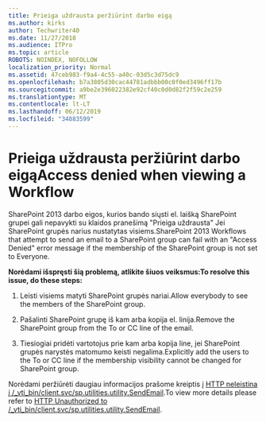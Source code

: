 ```yaml
---
title: Prieiga uždrausta peržiūrint darbo eigą
ms.author: kirks
author: Techwriter40
ms.date: 11/27/2018
ms.audience: ITPro
ms.topic: article
ROBOTS: NOINDEX, NOFOLLOW
localization_priority: Normal
ms.assetid: 47ceb983-f9a4-4c55-a40c-03d5c3d75dc9
ms.openlocfilehash: b7a3805d30cac44781adbbb00c0f0ed3496ff17b
ms.sourcegitcommit: a9be2e396022382e92cf40c0d0d82f2f59c2e259
ms.translationtype: MT
ms.contentlocale: lt-LT
ms.lasthandoff: 06/12/2019
ms.locfileid: "34883599"
---
```

# <a name="access-denied-when-viewing-a-workflow"></a><span data-ttu-id="fa208-102">Prieiga uždrausta peržiūrint darbo eigą</span><span class="sxs-lookup"><span data-stu-id="fa208-102">Access denied when viewing a Workflow</span></span>

<span data-ttu-id="fa208-103">SharePoint 2013 darbo eigos, kurios bando siųsti el. laišką SharePoint grupei gali nepavykti su klaidos pranešimą "Prieiga uždrausta" Jei SharePoint grupės narius nustatytas visiems.</span><span class="sxs-lookup"><span data-stu-id="fa208-103">SharePoint 2013 Workflows that attempt to send an email to a SharePoint group can fail with an "Access Denied" error message if the membership of the SharePoint group is not set to Everyone.</span></span>
  
 <span data-ttu-id="fa208-104">**Norėdami išspręsti šią problemą, atlikite šiuos veiksmus:**</span><span class="sxs-lookup"><span data-stu-id="fa208-104">**To resolve this issue, do these steps:**</span></span>
  
 1. <span data-ttu-id="fa208-105">Leisti visiems matyti SharePoint grupės nariai.</span><span class="sxs-lookup"><span data-stu-id="fa208-105">Allow everybody to see the members of the SharePoint group.</span></span>
  
 2. <span data-ttu-id="fa208-106">Pašalinti SharePoint grupę iš kam arba kopija el. linija.</span><span class="sxs-lookup"><span data-stu-id="fa208-106">Remove the SharePoint group from the To or CC line of the email.</span></span>
  
 3. <span data-ttu-id="fa208-107">Tiesiogiai pridėti vartotojus prie kam arba kopija line, jei SharePoint grupės narystės matomumo keisti negalima.</span><span class="sxs-lookup"><span data-stu-id="fa208-107">Explicitly add the users to the To or CC line if the membership visibility cannot be changed for SharePoint group.</span></span>
  
<span data-ttu-id="fa208-108">Norėdami peržiūrėti daugiau informacijos prašome kreiptis į [HTTP neleistina į /_vti_bin/client.svc/sp.utilities.utility.SendEmail](https://go.microsoft.com/fwlink/?linkid=2044694&amp;clcid=0x409).</span><span class="sxs-lookup"><span data-stu-id="fa208-108">To view more details please refer to [HTTP Unauthorized to /_vti_bin/client.svc/sp.utilities.utility.SendEmail](https://go.microsoft.com/fwlink/?linkid=2044694&amp;clcid=0x409).</span></span>
  
